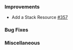 ### Improvements

- Add a Stack Resource [#357](https://github.com/pulumi/pulumi-pulumiservice/pull/357)

### Bug Fixes

### Miscellaneous
